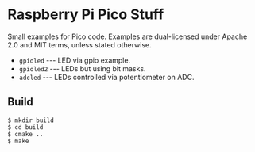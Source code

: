 # Raspberry Pi Pico Stuff

Small examples for Pico code.  Examples are dual-licensed under Apache 2.0 and MIT terms, unless stated otherwise.

* `gpioled` --- LED via gpio example.
* `gpioled2` --- LEDs but using bit masks.
* `adcled` --- LEDs controlled via potentiometer on ADC.

## Build

```
$ mkdir build
$ cd build
$ cmake ..
$ make
```

